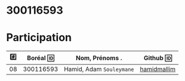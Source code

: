 # 300116593 

# Participation

|:hash:| Boréal :id:| Nom, Prénoms .                     |  Github :id:                                          |
|------|------------|------------------------------------|-------------------------------------------------------|
|   08 |  300116593 | Hamid, Adam `Souleymane`           | [hamidmallim](https://github.com/hamidmallim)         |
